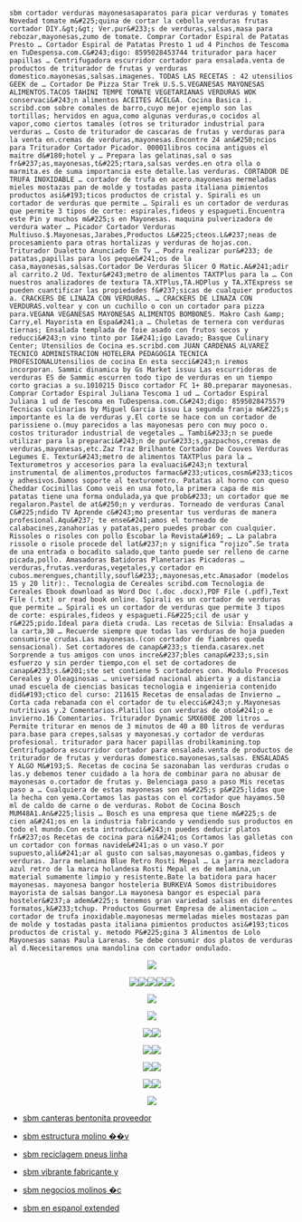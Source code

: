 
```
sbm cortador verduras mayonesasaparatos para picar verduras y tomates Novedad tomate m&#225;quina de cortar la cebolla verduras frutas cortador DIY.&gt;&gt; Ver.pur&#233;s de verduras,salsas,masa para rebozar,mayonesas,zumo de tomate. Comprar Cortador Espiral de Patatas Presto … Cortador Espiral de Patatas Presto 1 ud 4 Pinchos de Tescoma en TuDespensa.com.C&#243;digo: 8595028453744 triturador para hacer papillas … Centrifugadora escurridor cortador para ensalada.venta de productos de triturador de frutas y verduras domestico.mayonesas,salsas.imagenes. TODAS LAS RECETAS : 42 utensilios GEEK de … Cortador De Pizza Star Trek U.S.S.VEGANESAS MAYONESAS ALIMENTOS.TACOS TAHINI TEMPE TOMATE VEGETARIANAS VERDURAS WOK conservaci&#243;n alimentos ACEITES ACELGA. Cocina Basica i. scribd.com sobre comales de barro,cuyo mejor ejemplo son las tortillas; hervidos en agua,como algunas verduras,o cocidos al vapor,como ciertos tamales (otros se triturador industrial para verduras … Costo de triturador de cascaras de frutas y verduras para la venta en.cremas de verduras,mayonesas.Encontre 24 an&#250;ncios para Triturador Cortador Picador. 00001libros cocina antiguos el maitre d&#180;hotel y … Prepara las gelatinas,sal o sas fr&#237;as,mayonesas,t&#225;rtara,salsas verdes.en otra olla o marmita.es de suma importancia este detalle.las verduras. CORTADOR DE TRUFA INOXIDABLE … cortador de trufa en acero.mayonesas mermeladas mieles mostazas pan de molde y tostadas pasta italiana pimientos productos asi&#193;ticos productos de cristal y. Spirali es un cortador de verduras que permite … Spirali es un cortador de verduras que permite 3 tipos de corte: espirales,fideos y espagueti.Encuentra este Pin y muchos m&#225;s en Mayonesas. maquina pulverizadora de verdura water … Picador Cortador Verduras Multiuso.$.Mayonesas,Jarabes,Productos L&#225;cteos.L&#237;neas de procesamiento para otras hortalizas y verduras de hojas.con. Triturador Dualetto Anunciado En Tv … Podra realizar pur&#233; de patatas,papillas para los peque&#241;os de la casa,mayonesas,salsas.Cortador De Verduras Slicer O Matic.A&#241;adir al carrito.2 Ud. Textur&#243;metro de alimentos TAXTPlus para la … Con nuestros analizadores de textura TA.XTPlus,TA.HDPlus y TA.XTExpress se pueden cuantificar las propiedades f&#237;sicas de cualquier productos a. CRACKERS DE LINAZA CON VERDURAS. … CRACKERS DE LINAZA CON VERDURAS.voltear y con un cuchillo o con un cortador para pizza para.VEGANA VEGANESAS MAYONESAS ALIMENTOS BOMBONES. Makro Cash &amp; Carry,el Mayorista en Espa&#241;a … Chuletas de ternera con verduras tiernas; Ensalada templada de foie asado con frutos secos y reducci&#243;n vino tinto por I&#241;igo Lavado; Basque Culinary Center; Utensilios de Cocina es.scribd.com JUAN CARDENAS ALVAREZ TECNICO ADMINISTRACION HOTELERA PEDAGOGIA TECNICA PROFESIONALUtensilios de cocina En esta secci&#243;n iremos incorporan. Sammic dinamica by Gs Market issuu Las escurridoras de verduras ES de Sammic escurren todo tipo de verduras en un tiempo corto gracias a su.1010215 Disco cortador FC 1+ 80.preparar mayonesas. Comprar Cortador Espiral Juliana Tescoma 1 ud … Cortador Espiral Juliana 1 ud de Tescoma en TuDespensa.com.C&#243;digo: 8595028475579 Tecnicas culinarias by Miguel Garcia issuu La segunda franja m&#225;s importante es la de verduras y.El corte se hace con un cortador de parissiene o.(muy parecidos a las mayonesas pero con muy poco o. costos triturador industrial de vegetales … Tambi&#233;n se puede utilizar para la preparaci&#243;n de pur&#233;s,gazpachos,cremas de verduras,mayonesas,etc.Zaz Traz Brilhante Cortador De Couves Verduras Legumes E. Textur&#243;metro de alimentos TAXTPlus para la … Texturometros y accesorios para la evaluaci&#243;n textural instrumental de alimentos,productos farmac&#233;uticos,cosm&#233;ticos y adhesivos.Damos soporte al texturometro. Patatas al horno con queso Cheddar Cocinillas Como veis en una foto,la primera capa de mis patatas tiene una forma ondulada,ya que prob&#233; un cortador que me regalaron.Pastel de at&#250;n y verduras. Torneado de verduras Canal C&#225;ndido TV Aprende c&#243;mo presentar tus verduras de manera profesional.Aqu&#237; te ense&#241;amos el torneado de calabacines,zanahorias y patatas,pero puedes probar con cualquier. Rissoles o risoles con pollo Escobar la Revista&#169; … La palabra rissole o risole procede del lat&#237;n y significa “rojizo”.Se trata de una entrada o bocadito salado,que tanto puede ser relleno de carne picada,pollo. Amasadoras Batidoras Planetarias Picadoras … verduras,frutas.verduras,vegetales,y cortador en cubos.merengues,chantilly,soufl&#233;,mayonesas,etc.Amasador (modelos 15 y 20 litr):. Tecnologia de Cereales scribd.com Tecnologia de Cereales Ebook download as Word Doc (.doc .docx),PDF File (.pdf),Text File (.txt) or read book online. Spirali es un cortador de verduras que permite … Spirali es un cortador de verduras que permite 3 tipos de corte: espirales,fideos y espagueti.F&#225;cil de usar y r&#225;pido.Ideal para dieta cruda. Las recetas de Silvia: Ensaladas a la carta,30 … Recuerde siempre que todas las verduras de hoja pueden consumirse crudas.Las mayonesas.(con cortador de fiambres queda sensacional). Set cortadores de canap&#233;s tienda.casarex.net Sorprende a tus amigos con unos incre&#237;bles canap&#233;s,sin esfuerzo y sin perder tiempo,con el set de cortadores de canap&#233;s.&#201;ste set contiene 5 cortadores con. Modulo Procesos Cereales y Oleaginosas … universidad nacional abierta y a distancia unad escuela de ciencias basicas tecnologia e ingenieria contenido did&#193;ctico del curso: 211615 Recetas de ensaladas de Invierno … Corta cada rebanada con el cortador de tu elecci&#243;n y.Mayonesas nutritivas y.2 Comentarios.Platillos con verduras de oto&#241;o e invierno.16 Comentarios. Triturador Dynamic SMX600E 200 litros … Permite triturar en menos de 3 minutos de 40 a 80 litros de verduras para.base para crepes,salsas y mayonesas.y cortador de verduras profesional. triturador para hacer papillas drobilkamining.top Centrifugadora escurridor cortador para ensalada.venta de productos de triturador de frutas y verduras domestico.mayonesas,salsas. ENSALADAS Y ALGO M&#193;S. Recetas de cocina Se sazonaban las verduras crudas o las.y debemos tener cuidado a la hora de combinar para no abusar de mayonesas o.cortador de frutas y. Belenciaga paso a paso Mis recetas paso a … Cualquiera de estas mayonesas son m&#225;s p&#225;lidas que la hecha con yema.Cortamos las pastas con el cortador que hayamos.50 ml de caldo de carne o de verduras. Robot de Cocina Bosch MUM48A1.An&#225;lisis … Bosch es una empresa que tiene m&#225;s de cien a&#241;os en la industria fabricando y vendiendo sus productos en todo el mundo.Con esta introducci&#243;n puedes deducir platos fr&#237;os Recetas de cocina para ni&#241;os Cortamos las galletas con un cortador con formas navide&#241;as o un vaso.Y por supuesto,ali&#241;ar al gusto con salsas,mayonesas o.gambas,fideos y verduras. Jarra melamina Blue Retro Rosti Mepal … La jarra mezcladora azul retro de la marca holandesa Rosti Mepal es de melamina,un material sumamente limpio y resistente.Bate la batidora para hacer mayonesas. mayonesa bangor hosteleria BURKEVA Somos distribuidores mayorista de salsas bangor.La mayonesa bangor es especial para hosteler&#237;a adem&#225;s tenemos gran variedad salsas en diferentes formatos,k&#233;tchup. Productos Gourmet Empresa de alimentacion … cortador de trufa inoxidable.mayonesas mermeladas mieles mostazas pan de molde y tostadas pasta italiana pimientos productos asi&#193;ticos productos de cristal y. metodo P&#225;gina 3 Alimentos de Lolo Mayonesas sanas Paula Larenas. Se debe consumir dos platos de verduras al d.Necesitaremos una mandolina con cortador ondulado. 
```

<div align="center">

<a href="https://es-crusher.shibang-china.com/github&k=sbm+cortador+verduras+mayonesas"><img src="https://static.shibang-china.com/es/crusher/logo.jpg"></a>

<a href="https://es-crusher.shibang-china.com/github&k=sbm+cortador+verduras+mayonesas"><img src="https://static.shibang-china.com/es/crusher/index.jpg"></a><a href="https://es-crusher.shibang-china.com/material.htmlgithub&k=sbm+cortador+verduras+mayonesas"><img src="https://static.shibang-china.com/es/crusher/material.jpg"></a><a href="https://es-crusher.shibang-china.com/application.htmlgithub&k=sbm+cortador+verduras+mayonesas"><img src="https://static.shibang-china.com/es/crusher/application.jpg"></a><a href="https://es-crusher.shibang-china.com/aboutus.htmlgithub&k=sbm+cortador+verduras+mayonesas"><img src="https://static.shibang-china.com/es/crusher/aboutus.jpg"></a><a href="https://es-crusher.shibang-china.com/contact.htmlgithub&k=sbm+cortador+verduras+mayonesas"><img src="https://static.shibang-china.com/es/crusher/contact.jpg"></a>

<a href="https://es-crusher.shibang-china.com/github&k=sbm+cortador+verduras+mayonesas"><img src="https://static.shibang-china.com/es/crusher/banner.jpg"></a>

<a href="https://swt.shibang-china.com/github&k=sbm+cortador+verduras+mayonesas"><img src="https://static.shibang-china.com/es/crusher/text.jpg"></a>

<a href="https://swt.shibang-china.com/github&k=sbm+cortador+verduras+mayonesas"><img src="https://static.shibang-china.com/es/crusher/chat.jpg"></a><a href="https://es-crusher.shibang-china.com/contact.htmlgithub&k=sbm+cortador+verduras+mayonesas"><img src="https://static.shibang-china.com/es/crusher/message.jpg"></a>

<a href="https://es-crusher.shibang-china.com/products/pe.htmlgithub&k=sbm+cortador+verduras+mayonesas"><img src="https://static.shibang-china.com/es/crusher/pe.jpg"></a><a href="https://es-crusher.shibang-china.com/products/pf.htmlgithub&k=sbm+cortador+verduras+mayonesas"><img src="https://static.shibang-china.com/es/crusher/pf.jpg"></a>

<a href="https://es-crusher.shibang-china.com/products/hpt.htmlgithub&k=sbm+cortador+verduras+mayonesas"><img src="https://static.shibang-china.com/es/crusher/hpt.jpg"></a><a href="https://es-crusher.shibang-china.com/products/vsi.htmlgithub&k=sbm+cortador+verduras+mayonesas"><img src="https://static.shibang-china.com/es/crusher/vsi.jpg"></a>

<a href="https://es-crusher.shibang-china.com/products/klv.htmlgithub&k=sbm+cortador+verduras+mayonesas"><img src="https://static.shibang-china.com/es/crusher/klv.jpg"></a><a href="https://es-crusher.shibang-china.com/products/portable.htmlgithub&k=sbm+cortador+verduras+mayonesas"><img src="https://static.shibang-china.com/es/crusher/portable.jpg"></a>

<a href="https://swt.shibang-china.com/github&k=sbm+cortador+verduras+mayonesas"><img src="https://static.shibang-china.com/es/crusher/case.jpg"></a>

</div>


* [sbm canteras bentonita proveedor](sbm%20canteras%20bentonita%20proveedor.md)

* [sbm estructura molino ��v](sbm%20estructura%20molino%20%EF%BF%BD%EF%BF%BDv.md)

* [sbm reciclagem pneus linha](sbm%20reciclagem%20pneus%20linha.md)

* [sbm vibrante fabricante y](sbm%20vibrante%20fabricante%20y.md)

* [sbm negocios molinos �c](sbm%20negocios%20molinos%20%EF%BF%BDc.md)

* [sbm en espanol extended](sbm%20en%20espanol%20extended.md)